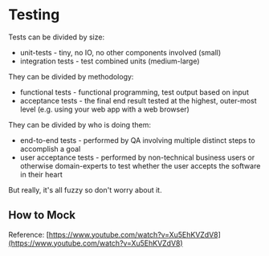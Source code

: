 # Testing

Tests can be divided by size:

* unit-tests - tiny, no IO, no other components involved \(small\)
* integration tests - test combined units \(medium-large\)

They can be divided by methodology:

* functional tests - functional programming, test output based on input
* acceptance tests - the final end result tested at the highest, outer-most level \(e.g. using your web app with a web browser\)

They can be divided by who is doing them:

* end-to-end tests - performed by QA involving multiple distinct steps to accomplish a goal
* user acceptance tests - performed by non-technical business users or otherwise domain-experts to test whether the user accepts the software in their heart

But really, it's all fuzzy so don't worry about it.

## How to Mock

Reference: [https://www.youtube.com/watch?v=Xu5EhKVZdV8](https://www.youtube.com/watch?v=Xu5EhKVZdV8)

